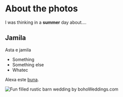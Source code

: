 # About the photos
I was thinking in a **summer** day about....

## Jamila
Asta e jamila

* Something
* Something else
* Whatec


Alexa este [buna](https://www.pinterest.dk/weddingseason_events/spring-wedding/).


![Fun filled rustic barn wedding by bohoWeddings.com](http://www.boho-weddings.com/wp-content/uploads/2018/03/38-Fun-Filled-Rustic-Barn-Wedding-With-a-Petting-Zoo-by-This-and-That-Photography.jpg)
